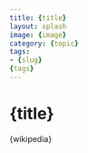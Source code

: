 ```yaml
---
title: {title}
layout: splash
image: {image}
category: {topic}
tags:
- {slug}
{tags}
---
```

# {title}

{wikipedia}

